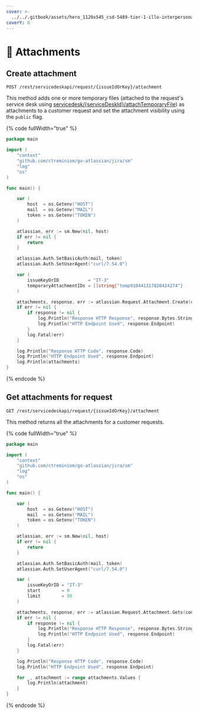 ```yaml
---
cover: >-
  ../../.gitbook/assets/hero_1120x545_csd-5489-tier-1-illo-interpersonal-skills-1-9-in-series@2x-1560x760.png
coverY: 0
---
```


# 📂 Attachments

## Create attachment

`POST /rest/servicedeskapi/request/{issueIdOrKey}/attachment`

This method adds one or more temporary files (attached to the request's service desk using [servicedesk/{serviceDeskId}/attachTemporaryFile](https://developer.atlassian.com/cloud/jira/service-desk/rest/api-group-request/#api-rest-servicedeskapi-request-issueidorkey-attachment-post)) as attachments to a customer request and set the attachment visibility using the `public` flag.

{% code fullWidth="true" %}
```go
package main

import (
	"context"
	"github.com/ctreminiom/go-atlassian/jira/sm"
	"log"
	"os"
)

func main() {

	var (
		host  = os.Getenv("HOST")
		mail  = os.Getenv("MAIL")
		token = os.Getenv("TOKEN")
	)

	atlassian, err := sm.New(nil, host)
	if err != nil {
		return
	}

	atlassian.Auth.SetBasicAuth(mail, token)
	atlassian.Auth.SetUserAgent("curl/7.54.0")

	var (
		issueKeyOrID           = "IT-3"
		temporaryAttachmentIDs = []string{"temp910441317820424274"}
	)

	attachments, response, err := atlassian.Request.Attachment.Create(context.Background(), issueKeyOrID, temporaryAttachmentIDs, true)
	if err != nil {
		if response != nil {
			log.Println("Response HTTP Response", response.Bytes.String())
			log.Println("HTTP Endpoint Used", response.Endpoint)
		}
		log.Fatal(err)
	}

	log.Println("Response HTTP Code", response.Code)
	log.Println("HTTP Endpoint Used", response.Endpoint)
	log.Println(attachments)
}
```
{% endcode %}

## Get attachments for request

`GET /rest/servicedeskapi/request/{issueIdOrKey}/attachment`

This method returns all the attachments for a customer requests.

{% code fullWidth="true" %}
```go
package main

import (
	"context"
	"github.com/ctreminiom/go-atlassian/jira/sm"
	"log"
	"os"
)

func main() {

	var (
		host  = os.Getenv("HOST")
		mail  = os.Getenv("MAIL")
		token = os.Getenv("TOKEN")
	)

	atlassian, err := sm.New(nil, host)
	if err != nil {
		return
	}

	atlassian.Auth.SetBasicAuth(mail, token)
	atlassian.Auth.SetUserAgent("curl/7.54.0")

	var (
		issueKeyOrID = "IT-3"
		start        = 0
		limit        = 50
	)

	attachments, response, err := atlassian.Request.Attachment.Gets(context.Background(), issueKeyOrID, start, limit)
	if err != nil {
		if response != nil {
			log.Println("Response HTTP Response", response.Bytes.String())
			log.Println("HTTP Endpoint Used", response.Endpoint)
		}
		log.Fatal(err)
	}

	log.Println("Response HTTP Code", response.Code)
	log.Println("HTTP Endpoint Used", response.Endpoint)

	for _, attachment := range attachments.Values {
		log.Println(attachment)
	}
}
```
{% endcode %}
